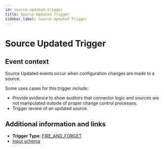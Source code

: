 ```yaml
---
id: source-updated-trigger
title: Source Updated Trigger
sidebar_label: Source Updated Trigger
---
```


# Source Updated Trigger

## Event context

Source Updated events occur when configuration changes are made to a source.

Some uses cases for this trigger include:

- Provide evidence to show auditors that connector logic and sources are not manipulated outside of proper change control processes.
- Trigger review of an updated source.

## Additional information and links

- **Trigger Type**: [FIRE_AND_FORGET](../event-triggers-trigger-types.md#fire-and-forget)
- [Input schema](https://developer.sailpoint.com/apis/beta/#section/Source-Updated-Event-Trigger-Input)
